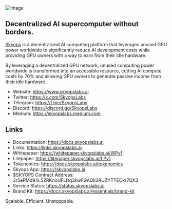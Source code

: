 ![image](https://skyopslabs.ai/images/skyops.png)
## Decentralized AI supercomputer without borders.

[Skyops](https://skyopslabs.ai) is a decentralized AI computing platform that leverages unused GPU power worldwide to significantly reduce AI development costs while providing GPU owners with a way to earn from their idle hardware.

By leveraging a decentralized GPU network, unused computing power worldwide is transformed into an accessible resource, cutting AI compute costs by 70% and allowing GPU owners to generate passive income from their idle hardware.

- Website: https://www.skyopslabs.ai
- Twitter: https://x.com/SkyopsLabs
- Telegram: https://t.me/SkyopsLabs
- Discord: https://discord.gg/SkyopsLabs
- Medium: https://skyopslabs.medium.com

## Links
- Documentation: https://docs.skyopslabs.ai
- Links: https://links.skyopslabs.ai
- Whitepaper: https://whitepaper.skyopslabs.ai/WPv1
- Litepaper: https://litepaper.skyopslabs.ai/LPv1
- Tokenomics: https://docs.skyopslabs.ai/tokenomics
- Skyops App: https://skyopslabs.ai
- $SKYOPS Contract Address: 3r5ePMd94L5ZRKnoUFLDq3kwFGAQk2RUZYTTECkr7QX3
- Service Status: https://status.skyopslabs.ai
- Brand Kit: https://docs.skyopslabs.ai/essentials/brand-kit

Scalable. Efficient. Unstoppable.
